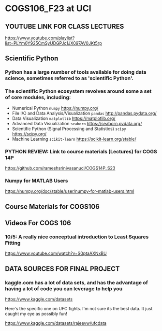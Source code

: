 # COGS106_F23 at UCI 

## YOUTUBE LINK FOR CLASS LECTURES

https://www.youtube.com/playlist?list=PLYm0Y925CmSyUDGPJc1JX097AV0JKt5rp

## Scientific Python

### Python has a large number of tools available for doing data science, sometimes referred to as 'scientific Python'. 

### The scientific Python ecosystem revolves around some a set of core modules, including:

- Numerical Python `numpy` https://numpy.org/
- File I/O and Data Analysis/Visualization `pandas` http://pandas.pydata.org/
- Data Visualization `matplotlib` https://matplotlib.org/
- Advanced Data Visualization `seaborn` https://seaborn.pydata.org/
- Scientific Python (Signal Processing and Statistics) `scipy`  https://scipy.org/
- Machine Learning `scikit-learn` https://scikit-learn.org/stable/

### **PYTHON REVIEW: Link to course materials (Lectures) for COGS 14P** 

https://github.com/rameshsrinivasanuci/COGS14P_S23

### **Numpy for MATLAB Users**

https://numpy.org/doc/stable/user/numpy-for-matlab-users.html

## Course Materials for COGS106 

## Videos For COGS 106 

### 10/5: A really nice conceptual introduction to Least Squares Fitting 

https://www.youtube.com/watch?v=S0ptaAXNxBU

## DATA SOURCES FOR FINAL PROJECT

### kaggle.com has a lot of data sets, and has the advantage of having a lot of code you can leverage to help you ###

https://www.kaggle.com/datasets

Here's the specific one on UFC fights.  I'm not sure its the best data. It just caught my eye as possibly fun! 

https://www.kaggle.com/datasets/rajeevw/ufcdata
